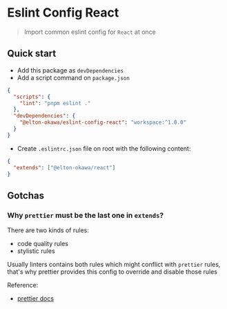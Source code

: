 # Eslint Config React

> Import common eslint config for `React` at once

## Quick start

- Add this package as `devDependencies`
- Add a script command on `package.json`

```json
{
  "scripts": {
    "lint": "pnpm eslint ."
  },
  "devDependencies": {
    "@elton-okawa/eslint-config-react": "workspace:^1.0.0"
  }
}
```

- Create `.eslintrc.json` file on root with the following content:

```json
{
  "extends": ["@elton-okawa/react"]
}
```

## Gotchas

### Why `prettier` must be the last one in `extends`?

There are two kinds of rules:

- code quality rules
- stylistic rules

Usually linters contains both rules which might conflict with `prettier` rules, that's why prettier provides this config to override and disable those rules

Reference:

- [prettier docs](https://prettier.io/docs/en/integrating-with-linters.html)
